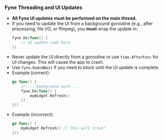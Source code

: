 
### Fyne Threading and UI Updates

- **All Fyne UI updates must be performed on the main thread.**
- If you need to update the UI from a background goroutine (e.g., after processing, file I/O, or ffmpeg), you **must** wrap the update in:
  ```go
  fyne.Do(func() {
      // UI update code here
  })
  ```
- Never update the UI directly from a goroutine or use `time.AfterFunc` for UI changes. This will cause the app to crash.
- Use `fyne.DoAndWait` if you need to block until the UI update is complete.
- Example (correct):
  ```go
  go func() {
      // ... background work ...
      fyne.Do(func() {
          myWidget.Refresh()
      })
  }()
  ```
- Example (incorrect):
  ```go
  go func() {
      myWidget.Refresh() // This will crash!
  }()
  ```

